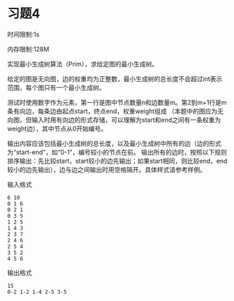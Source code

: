 # 习题4
时间限制:1s

内存限制:128M

实现最小生成树算法（Prim），求给定图的最小生成树。

给定的图是无向图，边的权重均为正整数，最小生成树的总长度不会超过int表示范围，每个图只有一个最小生成树。

测试时使用数字作为元素，第一行是图中节点数量n和边数量m。第2到m+1行是m条有向边，每条边由起点start，终点end，权重weight组成 （本题中的图应为无向图，但输入时用有向边的形式存储，可以理解为start和end之间有一条权重为weight边），其中节点从0开始编号。

输出内容应该包括最小生成树的总长度，以及最小生成树中所有的边（边的形式为“start-end”，如“0-1”，编号较小的节点在前。 输出所有的边时，按照以下规则排序输出：先比较start，start较小的边先输出；如果start相同，则比较end，end较小的边先输出），边与边之间输出时用空格隔开。具体样式请参考样例。

输入格式

    6 10
    0 1 6
    0 2 1
    0 3 5
    1 2 5
    1 4 3
    2 3 7
    2 4 6
    2 5 4
    3 5 2
    4 5 6

输出格式

    15
    0-2 1-2 1-4 2-5 3-5
    